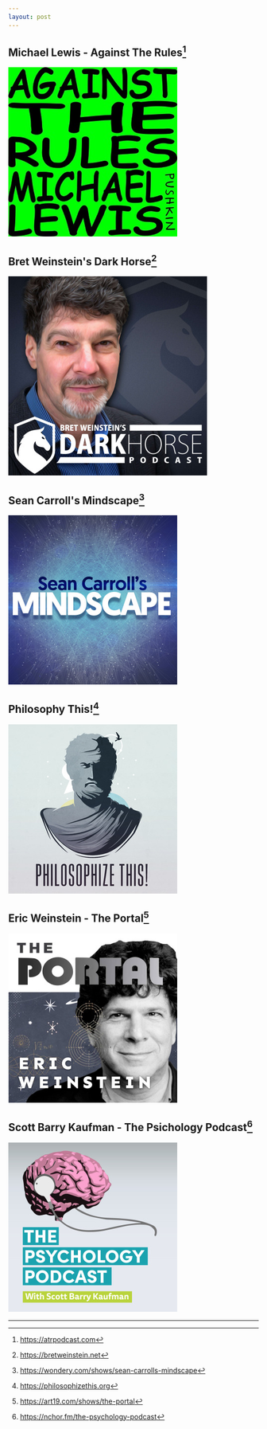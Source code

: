 ```yaml
---
layout: post
---
```


## Michael Lewis - Against The Rules[^1]

![against-the-rules](/assets/images/posts/2020-08-25-against-the-rules.jpg)

## Bret Weinstein's Dark Horse[^2]

![dark-horse](/assets/images/posts/2020-08-25-dark-horse.jpg)

## Sean Carroll's Mindscape[^3]

![mindscape](/assets/images/posts/2020-08-25-mindscape.jpg)

## Philosophy This![^4]

![philosophize-this!](/assets/images/posts/2020-08-25-philosophize-this.jpg)

## Eric Weinstein - The Portal[^5]

![the-portal](/assets/images/posts/2020-08-25-the-portal.jpg)

## Scott Barry Kaufman - The Psichology Podcast[^6]

![the-psychology-podcast](/assets/images/posts/2020-08-25-the-psychology-podcast.jpg)

<hr>

[^1]:<https://atrpodcast.com>
[^2]:<https://bretweinstein.net>
[^3]:<https://wondery.com/shows/sean-carrolls-mindscape>
[^4]:<https://philosophizethis.org>
[^5]:<https://art19.com/shows/the-portal>
[^6]:<https://nchor.fm/the-psychology-podcast>
